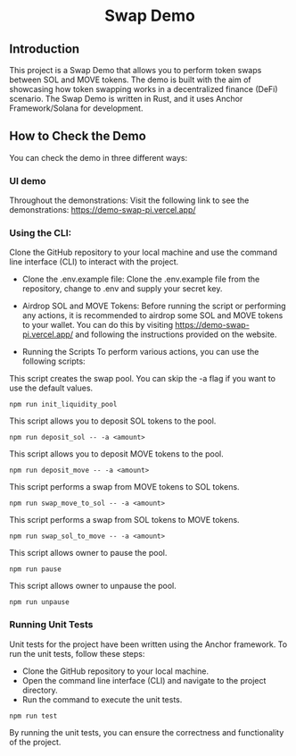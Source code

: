<h1 align="center">
  <br>
    Swap Demo
  <br>
</h1>

## Introduction

This project is a Swap Demo that allows you to perform token swaps between SOL and MOVE tokens. The demo is built with the aim of showcasing how token swapping works in a decentralized finance (DeFi) scenario. The Swap Demo is written in Rust, and it uses Anchor Framework/Solana for development.

## How to Check the Demo

You can check the demo in three different ways:

### UI demo

Throughout the demonstrations: Visit the following link to see the demonstrations: https://demo-swap-pi.vercel.app/

### Using the CLI:

Clone the GitHub repository to your local machine and use the command line interface (CLI) to interact with the project.

- Clone the .env.example file:
  Clone the .env.example file from the repository, change to .env and supply your secret key.

- Airdrop SOL and MOVE Tokens:
  Before running the script or performing any actions, it is recommended to airdrop some SOL and MOVE tokens to your wallet. You can do this by visiting https://demo-swap-pi.vercel.app/ and following the instructions provided on the website.

- Running the Scripts
  To perform various actions, you can use the following scripts:

This script creates the swap pool. You can skip the -a flag if you want to use the default values.


```
npm run init_liquidity_pool
```

This script allows you to deposit SOL tokens to the pool.

```
npm run deposit_sol -- -a <amount>
```

This script allows you to deposit MOVE tokens to the pool.

```
npm run deposit_move -- -a <amount>
```

This script performs a swap from MOVE tokens to SOL tokens.

```
npm run swap_move_to_sol -- -a <amount>
```

This script performs a swap from SOL tokens to MOVE tokens.

```
npm run swap_sol_to_move -- -a <amount>
```

This script allows owner to pause the pool.

```
npm run pause
```

This script allows owner to unpause the pool.

```
npm run unpause
```

### Running Unit Tests

Unit tests for the project have been written using the Anchor framework. To run the unit tests, follow these steps:

- Clone the GitHub repository to your local machine.
- Open the command line interface (CLI) and navigate to the project directory.
- Run the command to execute the unit tests.

```
npm run test
```

By running the unit tests, you can ensure the correctness and functionality of the project.
